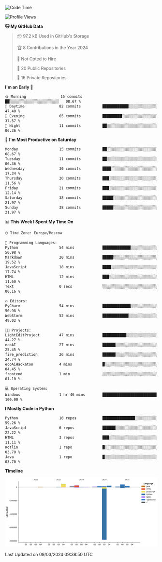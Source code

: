 <!--START_SECTION:waka-->
![Code Time](http://img.shields.io/badge/Code%20Time-209%20hrs%2053%20mins-blue)

![Profile Views](http://img.shields.io/badge/Profile%20Views-10-blue)

**🐱 My GitHub Data** 

> 📦 97.2 kB Used in GitHub's Storage 
 > 
> 🏆 8 Contributions in the Year 2024
 > 
> 🚫 Not Opted to Hire
 > 
> 📜 20 Public Repositories 
 > 
> 🔑 16 Private Repositories 
 > 
**I'm an Early 🐤** 

```text
🌞 Morning                15 commits          ██░░░░░░░░░░░░░░░░░░░░░░░   08.67 % 
🌆 Daytime                82 commits          ████████████░░░░░░░░░░░░░   47.40 % 
🌃 Evening                65 commits          █████████░░░░░░░░░░░░░░░░   37.57 % 
🌙 Night                  11 commits          ██░░░░░░░░░░░░░░░░░░░░░░░   06.36 % 
```
📅 **I'm Most Productive on Saturday** 

```text
Monday                   15 commits          ██░░░░░░░░░░░░░░░░░░░░░░░   08.67 % 
Tuesday                  11 commits          ██░░░░░░░░░░░░░░░░░░░░░░░   06.36 % 
Wednesday                30 commits          ████░░░░░░░░░░░░░░░░░░░░░   17.34 % 
Thursday                 20 commits          ███░░░░░░░░░░░░░░░░░░░░░░   11.56 % 
Friday                   21 commits          ███░░░░░░░░░░░░░░░░░░░░░░   12.14 % 
Saturday                 38 commits          █████░░░░░░░░░░░░░░░░░░░░   21.97 % 
Sunday                   38 commits          █████░░░░░░░░░░░░░░░░░░░░   21.97 % 
```


📊 **This Week I Spent My Time On** 

```text
🕑︎ Time Zone: Europe/Moscow

💬 Programming Languages: 
Python                   54 mins             █████████████░░░░░░░░░░░░   50.98 % 
Markdown                 20 mins             █████░░░░░░░░░░░░░░░░░░░░   19.52 % 
JavaScript               18 mins             ████░░░░░░░░░░░░░░░░░░░░░   17.74 % 
HTML                     12 mins             ███░░░░░░░░░░░░░░░░░░░░░░   11.60 % 
Text                     0 secs              ░░░░░░░░░░░░░░░░░░░░░░░░░   00.16 % 

🔥 Editors: 
PyCharm                  54 mins             █████████████░░░░░░░░░░░░   50.98 % 
WebStorm                 52 mins             ████████████░░░░░░░░░░░░░   49.02 % 

🐱‍💻 Projects: 
LightEditProject         47 mins             ███████████░░░░░░░░░░░░░░   44.27 % 
ecoAI                    27 mins             ██████░░░░░░░░░░░░░░░░░░░   25.45 % 
fire_prediction          26 mins             ██████░░░░░░░░░░░░░░░░░░░   24.74 % 
ecoAiHackaton            4 mins              █░░░░░░░░░░░░░░░░░░░░░░░░   04.45 % 
frontend                 1 min               ░░░░░░░░░░░░░░░░░░░░░░░░░   01.10 % 

💻 Operating System: 
Windows                  1 hr 46 mins        █████████████████████████   100.00 % 
```

**I Mostly Code in Python** 

```text
Python                   16 repos            ███████████████░░░░░░░░░░   59.26 % 
JavaScript               6 repos             ██████░░░░░░░░░░░░░░░░░░░   22.22 % 
HTML                     3 repos             ███░░░░░░░░░░░░░░░░░░░░░░   11.11 % 
Kotlin                   1 repo              █░░░░░░░░░░░░░░░░░░░░░░░░   03.70 % 
Java                     1 repo              █░░░░░░░░░░░░░░░░░░░░░░░░   03.70 % 
```



**Timeline**

![Lines of Code chart](https://raw.githubusercontent.com/adlemx/adlemx/main/assets/bar_graph.png)


 Last Updated on 09/03/2024 09:38:50 UTC
<!--END_SECTION:waka-->
